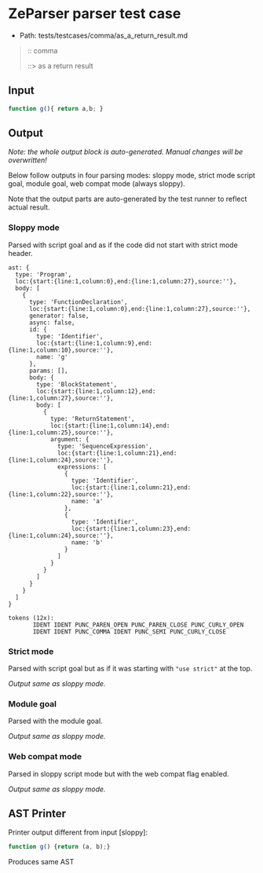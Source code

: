 # ZeParser parser test case

- Path: tests/testcases/comma/as_a_return_result.md

> :: comma
>
> ::> as a return result

## Input

`````js
function g(){ return a,b; }
`````

## Output

_Note: the whole output block is auto-generated. Manual changes will be overwritten!_

Below follow outputs in four parsing modes: sloppy mode, strict mode script goal, module goal, web compat mode (always sloppy).

Note that the output parts are auto-generated by the test runner to reflect actual result.

### Sloppy mode

Parsed with script goal and as if the code did not start with strict mode header.

`````
ast: {
  type: 'Program',
  loc:{start:{line:1,column:0},end:{line:1,column:27},source:''},
  body: [
    {
      type: 'FunctionDeclaration',
      loc:{start:{line:1,column:0},end:{line:1,column:27},source:''},
      generator: false,
      async: false,
      id: {
        type: 'Identifier',
        loc:{start:{line:1,column:9},end:{line:1,column:10},source:''},
        name: 'g'
      },
      params: [],
      body: {
        type: 'BlockStatement',
        loc:{start:{line:1,column:12},end:{line:1,column:27},source:''},
        body: [
          {
            type: 'ReturnStatement',
            loc:{start:{line:1,column:14},end:{line:1,column:25},source:''},
            argument: {
              type: 'SequenceExpression',
              loc:{start:{line:1,column:21},end:{line:1,column:24},source:''},
              expressions: [
                {
                  type: 'Identifier',
                  loc:{start:{line:1,column:21},end:{line:1,column:22},source:''},
                  name: 'a'
                },
                {
                  type: 'Identifier',
                  loc:{start:{line:1,column:23},end:{line:1,column:24},source:''},
                  name: 'b'
                }
              ]
            }
          }
        ]
      }
    }
  ]
}

tokens (12x):
       IDENT IDENT PUNC_PAREN_OPEN PUNC_PAREN_CLOSE PUNC_CURLY_OPEN
       IDENT IDENT PUNC_COMMA IDENT PUNC_SEMI PUNC_CURLY_CLOSE
`````

### Strict mode

Parsed with script goal but as if it was starting with `"use strict"` at the top.

_Output same as sloppy mode._

### Module goal

Parsed with the module goal.

_Output same as sloppy mode._

### Web compat mode

Parsed in sloppy script mode but with the web compat flag enabled.

_Output same as sloppy mode._

## AST Printer

Printer output different from input [sloppy]:

````js
function g() {return (a, b);}
````

Produces same AST

